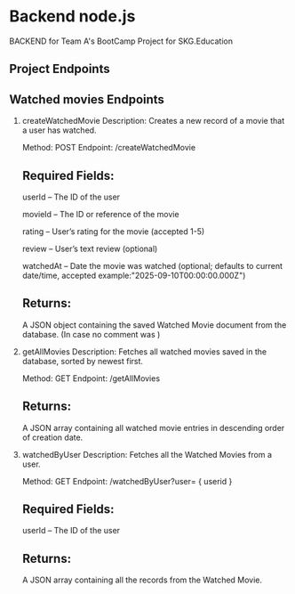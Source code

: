# Backend node.js 

BACKEND for Team A's BootCamp Project for SKG.Education 

## Project Endpoints

## Watched movies Endpoints
1. createWatchedMovie
    Description:
    Creates a new record of a movie that a user has watched.

    Method: POST
    Endpoint: /createWatchedMovie

    ## Required Fields:

    userId – The ID of the user

    movieId – The ID or reference of the movie

    rating – User’s rating for the movie (accepted 1-5)

    review – User’s text review (optional)

    watchedAt – Date the movie was watched (optional; defaults to current date/time, accepted example:"2025-09-10T00:00:00.000Z")

    ## Returns:
    A JSON object containing the saved Watched Movie document from the database. (In case no comment was )

2. getAllMovies
    Description:
    Fetches all watched movies saved in the database, sorted by newest first.
    
    Method: GET
    Endpoint: /getAllMovies

    ## Returns:
    A JSON array containing all watched movie entries in descending order of creation date.

3. watchedByUser
   Description:
   Fetches all the Watched Movies from a user.

   Method: GET
   Endpoint: /watchedByUser?user= { userid }

    ## Required Fields:

    userId – The ID of the user

   ## Returns:
   A JSON array containing all the records from the Watched Movie.
